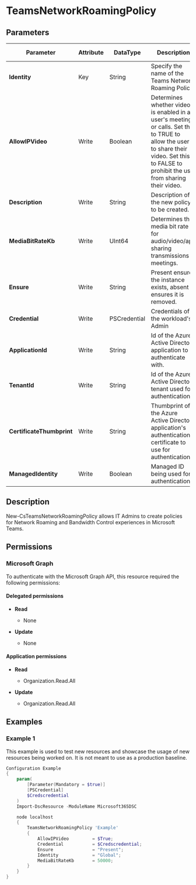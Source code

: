 ﻿# TeamsNetworkRoamingPolicy

## Parameters

| Parameter | Attribute | DataType | Description | Allowed Values |
| --- | --- | --- | --- | --- |
| **Identity** | Key | String | Specify the name of the Teams Network Roaming Policy. | |
| **AllowIPVideo** | Write | Boolean | Determines whether video is enabled in a user's meetings or calls. Set this to TRUE to allow the user to share their video. Set this to FALSE to prohibit the user from sharing their video. | |
| **Description** | Write | String | Description of the new policy to be created. | |
| **MediaBitRateKb** | Write | UInt64 | Determines the media bit rate for audio/video/app sharing transmissions in meetings. | |
| **Ensure** | Write | String | Present ensures the instance exists, absent ensures it is removed. | `Present`, `Absent` |
| **Credential** | Write | PSCredential | Credentials of the workload's Admin | |
| **ApplicationId** | Write | String | Id of the Azure Active Directory application to authenticate with. | |
| **TenantId** | Write | String | Id of the Azure Active Directory tenant used for authentication. | |
| **CertificateThumbprint** | Write | String | Thumbprint of the Azure Active Directory application's authentication certificate to use for authentication. | |
| **ManagedIdentity** | Write | Boolean | Managed ID being used for authentication. | |


## Description

New-CsTeamsNetworkRoamingPolicy allows IT Admins to create policies for Network Roaming and Bandwidth Control experiences in Microsoft Teams.

## Permissions

### Microsoft Graph

To authenticate with the Microsoft Graph API, this resource required the following permissions:

#### Delegated permissions

- **Read**

    - None

- **Update**

    - None

#### Application permissions

- **Read**

    - Organization.Read.All

- **Update**

    - Organization.Read.All

## Examples

### Example 1

This example is used to test new resources and showcase the usage of new resources being worked on.
It is not meant to use as a production baseline.

```powershell
Configuration Example
{
    param(
        [Parameter(Mandatory = $true)]
        [PSCredential]
        $Credscredential
    )
    Import-DscResource -ModuleName Microsoft365DSC

    node localhost
    {
        TeamsNetworkRoamingPolicy 'Example'
        {
            AllowIPVideo         = $True;
            Credential           = $Credscredential;
            Ensure               = "Present";
            Identity             = "Global";
            MediaBitRateKb       = 50000;
        }
    }
}
```

